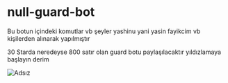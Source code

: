 # null-guard-bot
Bu botun içindeki komutlar vb şeyler yashinu yani yasin fayikcim vb kişilerden alınarak yapılmıştır

30 Starda neredeyse 800 satır olan guard botu paylaşılacaktır yıldızlamaya başlayın derim 

![Adsız](https://user-images.githubusercontent.com/60463845/123989533-a8e67580-d9d1-11eb-8845-583ea79845cb.png)
